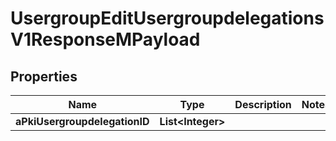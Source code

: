 

# UsergroupEditUsergroupdelegationsV1ResponseMPayload

## Properties

Name | Type | Description | Notes
------------ | ------------- | ------------- | -------------
**aPkiUsergroupdelegationID** | **List&lt;Integer&gt;** |  | 




